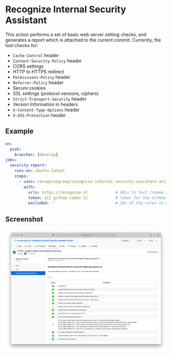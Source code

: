 # Recognize Internal Security Assistant

This action performs a set of basic web server setting checks, and generates a report which is attached to the current commit.
Currently, the tool checks for:

* `Cache-Control` header
* `Content-Security-Policy` header
* CORS settings
* HTTP to HTTPS redirect
* `Permissions-Policy` header
* `Referrer-Policy` header
* Secure cookies
* SSL settings (protocol versions, ciphers)
* `Strict-Transport-Security` header
* Version Information in headers
* `X-Content-Type-Options` header
* `X-XSS-Protection` header

## Example
```yaml
on:
  push:
    branches: [develop]
jobs:
  security-report:
    runs-on: ubuntu-latest
    steps:
      - uses: recognizegroup/recognize-internal-security-assistant-action@v1
        with:
          urls: https://recognize.nl            # URLs to test (comma separated)
          token: ${{ github.token }}            # Token for the GitHub API
          excluded: ''                          # IDs of the rules to exclude
```

## Screenshot
![Screenshot of the report](./assets/screenshot.png "Screenshot of the report")
